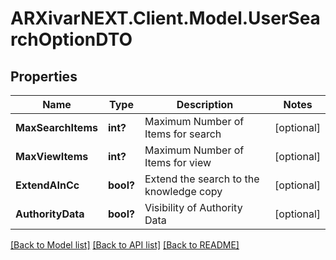 # ARXivarNEXT.Client.Model.UserSearchOptionDTO
## Properties

Name | Type | Description | Notes
------------ | ------------- | ------------- | -------------
**MaxSearchItems** | **int?** | Maximum Number of Items for search | [optional] 
**MaxViewItems** | **int?** | Maximum Number of Items for view | [optional] 
**ExtendAInCc** | **bool?** | Extend the search to the knowledge copy | [optional] 
**AuthorityData** | **bool?** | Visibility of Authority Data | [optional] 

[[Back to Model list]](../README.md#documentation-for-models) [[Back to API list]](../README.md#documentation-for-api-endpoints) [[Back to README]](../README.md)


